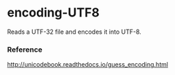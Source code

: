 # encoding-UTF8
Reads a UTF-32 file and encodes it into UTF-8.

### Reference
http://unicodebook.readthedocs.io/guess_encoding.html
